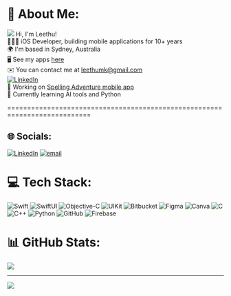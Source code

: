 # 💫 About Me:
![](https://user-images.githubusercontent.com/18350557/176309783-0785949b-9127-417c-8b55-ab5a4333674e.gif)   Hi, I'm Leethu!<br>👩🏻‍💻  iOS Developer, building mobile applications for 10+ years <br>🌍  I'm based in Sydney, Australia <br>
🖥️  See my apps [here](http://apps.apple.com/au/developer/leethu-mathai/id1709619373)<br>
✉️  You can contact me at [leethumk@gmail.com](mailto:leethumk@gmail.com) <br> [![LinkedIn](https://img.shields.io/badge/LinkedIn-%230077B5.svg?logo=linkedin&logoColor=white)](https://linkedin.com/in/Leethu) <br>
🚀  Working on [Spelling Adventure mobile app](http://apps.apple.com/au/app/spelling-adventure/id6748345312) <br>
🧠  Currently learning AI tools and Python<br>   

===========================================================================




## 🌐 Socials:
[![LinkedIn](https://img.shields.io/badge/LinkedIn-%230077B5.svg?logo=linkedin&logoColor=white)](https://linkedin.com/in/Leethu) [![email](https://img.shields.io/badge/Email-D14836?logo=gmail&logoColor=white)](mailto:leethuworkmail@gmail.com) 

# 💻 Tech Stack:
![Swift](https://img.shields.io/badge/swift-F54A2A?style=for-the-badge&logo=swift&logoColor=white) ![SwiftUI](https://img.shields.io/badge/swiftUI-8E24AA?style=for-the-badge&logo=swift&logoColor=white) 
![Objective-C](https://img.shields.io/badge/OBJECTIVE--C-%233A95E3.svg?style=for-the-badge&logo=apple&logoColor=white)
![UIKit](https://img.shields.io/badge/UIKit-AB47BC?style=for-the-badge&logo=apple&logoColor=white) 
![Bitbucket](https://img.shields.io/badge/bitbucket-%230047B3.svg?style=for-the-badge&logo=bitbucket&logoColor=white) 
![Figma](https://img.shields.io/badge/figma-%23F24E1E.svg?style=for-the-badge&logo=figma&logoColor=white) ![Canva](https://img.shields.io/badge/Canva-%2300C4CC.svg?style=for-the-badge&logo=Canva&logoColor=white)
![C](https://img.shields.io/badge/c-%2300599C.svg?style=for-the-badge&logo=c&logoColor=white) ![C++](https://img.shields.io/badge/c++-%2300599C.svg?style=for-the-badge&logo=c%2B%2B&logoColor=white) 
![Python](https://img.shields.io/badge/python-3670A0?style=for-the-badge&logo=python&logoColor=ffdd54) ![GitHub](https://img.shields.io/badge/github-%23121011.svg?style=for-the-badge&logo=github&logoColor=white) 
![Firebase](https://img.shields.io/badge/firebase-a08021?style=for-the-badge&logo=firebase&logoColor=ffcd34)

# 📊 GitHub Stats:
![](https://nirzak-streak-stats.vercel.app/?user=Leethuwork&theme=dark&hide_border=false)<br/>

---
[![](https://visitcount.itsvg.in/api?id=Leethuwork&icon=0&color=0)](https://visitcount.itsvg.in)

<!-- Proudly created with GPRM ( https://gprm.itsvg.in ) -->
